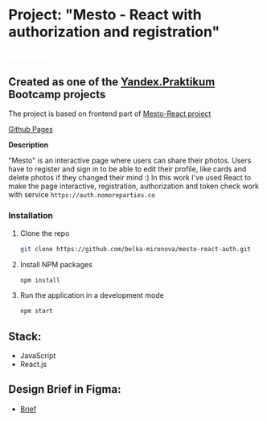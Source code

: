 # Project:  "Mesto - React with authorization and registration" 

<img src="src/images/mesto_icon.svg" alt="Logo" width="80" height="auto">


## Created as one of the [Yandex.Praktikum](https://praktikum.yandex.com/) Bootcamp projects

The project is based on frontend part of [Mesto-React project](https://github.com/belka-mironova/mesto-react)

[Github Pages](https://belka-mironova.github.io/react-mesto-auth/)

**Description**

"Mesto" is an interactive page where users can share their photos. Users have to register and sign in to be able to edit their profile, like cards and delete photos if they changed their mind :)
In this work  I've used React to make the page interactive, registration, authorization and token check work with service `https://auth.nomoreparties.co`

### Installation

1. Clone the repo
   ```sh
   git clone https://github.com/belka-mironova/mesto-react-auth.git
   ```
2. Install NPM packages
   ```sh
   npm install
   ```
3. Run the application in a development mode
   ```sh
   npm start
   ```

## Stack: 

* JavaScript 
* React.js

## Design Brief in Figma: 

* [Brief](https://www.figma.com/file/5H3gsn5lIGPwzBPby9jAOo/JavaScript.-Sprint-12?node-id=4453%3A2) 

